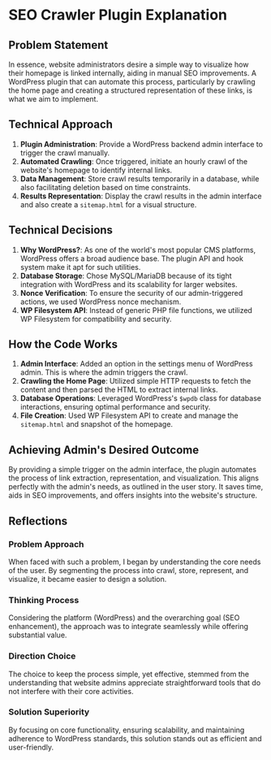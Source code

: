 
# SEO Crawler Plugin Explanation

## Problem Statement

In essence, website administrators desire a simple way to visualize how their homepage is linked internally, aiding in manual SEO improvements. A WordPress plugin that can automate this process, particularly by crawling the home page and creating a structured representation of these links, is what we aim to implement.

## Technical Approach

1. **Plugin Administration**: Provide a WordPress backend admin interface to trigger the crawl manually.
2. **Automated Crawling**: Once triggered, initiate an hourly crawl of the website's homepage to identify internal links.
3. **Data Management**: Store crawl results temporarily in a database, while also facilitating deletion based on time constraints.
4. **Results Representation**: Display the crawl results in the admin interface and also create a `sitemap.html` for a visual structure.

## Technical Decisions

1. **Why WordPress?**: As one of the world's most popular CMS platforms, WordPress offers a broad audience base. The plugin API and hook system make it apt for such utilities.
2. **Database Storage**: Chose MySQL/MariaDB because of its tight integration with WordPress and its scalability for larger websites.
3. **Nonce Verification**: To ensure the security of our admin-triggered actions, we used WordPress nonce mechanism.
4. **WP Filesystem API**: Instead of generic PHP file functions, we utilized WP Filesystem for compatibility and security.

## How the Code Works

1. **Admin Interface**: Added an option in the settings menu of WordPress admin. This is where the admin triggers the crawl.
2. **Crawling the Home Page**: Utilized simple HTTP requests to fetch the content and then parsed the HTML to extract internal links.
3. **Database Operations**: Leveraged WordPress's `$wpdb` class for database interactions, ensuring optimal performance and security.
4. **File Creation**: Used WP Filesystem API to create and manage the `sitemap.html` and snapshot of the homepage.

## Achieving Admin's Desired Outcome

By providing a simple trigger on the admin interface, the plugin automates the process of link extraction, representation, and visualization. This aligns perfectly with the admin's needs, as outlined in the user story. It saves time, aids in SEO improvements, and offers insights into the website's structure.

## Reflections

### Problem Approach

When faced with such a problem, I began by understanding the core needs of the user. By segmenting the process into crawl, store, represent, and visualize, it became easier to design a solution.

### Thinking Process

Considering the platform (WordPress) and the overarching goal (SEO enhancement), the approach was to integrate seamlessly while offering substantial value.

### Direction Choice

The choice to keep the process simple, yet effective, stemmed from the understanding that website admins appreciate straightforward tools that do not interfere with their core activities.

### Solution Superiority

By focusing on core functionality, ensuring scalability, and maintaining adherence to WordPress standards, this solution stands out as efficient and user-friendly.
